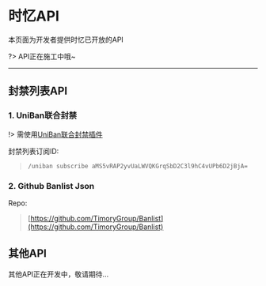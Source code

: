 # 时忆API

本页面为开发者提供时忆已开放的API

?> API正在施工中哦~

------

## 封禁列表API

### 1. UniBan联合封禁
!> 需使用[UniBan联合封禁插件](https://uniban.eumc.cc/)

封禁列表订阅ID:  
> ``/uniban subscribe aMS5vRAP2yvUaLWVQKGrqSbD2C3l9hC4vUPb6D2jBjA=``

### 2. Github Banlist Json

Repo:  
> [https://github.com/TimoryGroup/Banlist](https://github.com/TimoryGroup/Banlist)

## 其他API

其他API正在开发中，敬请期待...


